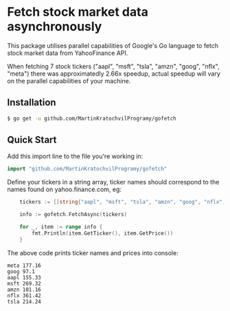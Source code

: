 # Fetch stock market data asynchronously

This package utilises parallel capabilities of Google's Go language to fetch stock market data from YahooFinance API.

When fetching 7 stock tickers ("aapl", "msft", "tsla", "amzn", "goog", "nflx", "meta") there was approximatedly 2.66x speedup, actual speedup will vary on the parallel capabilities of your machine.

## Installation

```bash
$ go get -u github.com/MartinKratochvilProgramy/gofetch
```

## Quick Start

Add this import line to the file you're working in:

```Go
import "github.com/MartinKratochvilProgramy/gofetch"
```

Define your tickers in a string array, ticker names should correspond to the names found on yahoo.finance.com, eg:

```Go
	tickers := []string{"aapl", "msft", "tsla", "amzn", "goog", "nflx", "meta"}

	info := gofetch.FetchAsync(tickers)

	for _, item := range info {
		fmt.Println(item.GetTicker(), item.GetPrice())
	}
```

The above code prints ticker names and prices into console:
```shell
meta 177.16
goog 97.1
aapl 155.33
msft 269.32
amzn 101.16
nflx 361.42
tsla 214.24
```